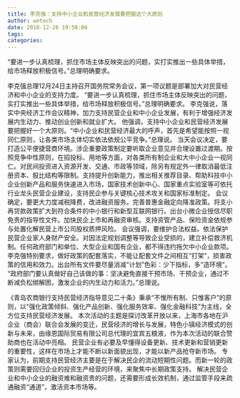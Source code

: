 ```yaml
---
title: 李克强：支持中小企业和民营经济发展要把握这个大原则
author: wetech
date: 2018-12-26 19:58:04
tags: 
categories: 
---
```

“要进一步认真梳理，抓住市场主体反映突出的问题，实打实推出一些具体举措，给市场释放积极信号。”总理明确要求。
<!-- more -->
李克强总理12月24日主持召开国务院常务会议，第一项议题是部署加大对民营经济和中小企业的支持力度。
“要进一步认真梳理，抓住市场主体反映突出的问题，实打实推出一些具体举措，给市场释放积极信号。”总理明确要求。
李克强说，落实中央经济工作会议精神，加力支持民营企业和中小企业发展，有利于增强经济发展内生动力、推动创业创新和就业扩大。
他强调，支持中小企业和民营经济发展要把握好一个大原则。“中小企业和民营经济最大的呼声，首先是希望能按照一视同仁原则，让各类市场主体切实依法依规公平竞争。”总理说。
当天会议决定，要打造公平便捷营商环境。涉企重要政策制定要听取企业意见并合理设置过渡期。按照竞争中性原则，在招投标、用地等方面，对各类所有制企业和大中小企业一视同仁。对民间投资进入资源开发、交通、市政等领域，除另有规定外一律取消最低注册资本、股比结构等限制。支持提升创新能力，推出相关推荐目录、帮助科技中小企业创新产品和服务快速进入市场，国家技术创新中心、国家重点实验室等可依托行业龙头民营企业建设，支持民企参与关键核心技术攻关和国家标准制定。
会议确定，要更大力度减税降费，改进融资服务。完善普惠金融定向降准政策。将支小再贷款政策扩大到符合条件的中小银行和新型互联网银行。出台小微企业授信尽职免责的指导性文件。加快民企上市和再融资审核。支持资管产品、保险资金依规参与处置化解民营上市公司股权质押风险。
会议强调，要维护合法权益。依法保护民营企业家人身财产安全。对因法定规划调整等导致企业受损的，建立补偿救济机制。任何政府部门和单位、大型企业和国有企业，都不得违约拖欠中小企业款项。
李克强特别要求，做好政策的配套落实，不能让配套文件之间相互“打架”，损害政策的信用和效力。出台所有文件要尽量消减“计划”色彩：少下指标，多“造环境”。
“政府部门要认真做好自己该做的事：坚决避免直接干预市场、干预企业，通过不断减负松绑解困，激发企业的内生动力和活力。”总理说。
 
 
《青岛农商银行支持民营经济指导意见二十条》秉承“不惟所有制、只惟客户”的原则，以“强化政策倾斜、强化产品创新、强化服务效率、强化金融科技”为主线，全方位支持民营经济发展。
本次活动的主题是探讨改革开放以来，上海市各地在沪企业（商会）联合会发展的变迁，民营经济的增长与发展，特色小镇经济模式的创新与未来，由缘恩国际贸易有限公司总代理的宜宾五粮液，作为本次活动的联合赞助商也在活动中亮相。
民营企业有必要及早懂得设备更新、技术更新和营销更新的重要性，这样在市场上才能不断以新面貌出现，才能以新产品抢夺新市场。
专家认为，前期支持民营经济主要是在于解决民企的流动短期性问题。而新一轮的政策则需要回归企业的投资生产经营的环境，来聚焦中长期政策支持。
解决民营企业和中小企业的融资难和融资贵的问题，还需要形成长效机制，通过监管手段来疏通融资“通道”，激活资本市场等。
